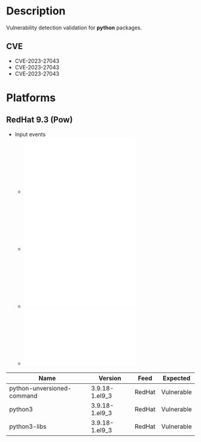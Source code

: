 # Description

Vulnerability detection validation for **python** packages.

## CVE

- CVE-2023-27043
- CVE-2023-27043
- CVE-2023-27043

# Platforms

## RedHat 9.3 (Pow)

- Input events
  - ![001](input_001.json)
  - ![002](input_002.json)
  - ![003](input_003.json)
  - ![004](input_004.json)

| Name                         | Version        | Feed      | Expected       |
|------------------------------|----------------|-----------|----------------|
| python-unversioned-command   | 3.9.18-1.el9_3	| RedHat | Vulnerable |
| python3	                     | 3.9.18-1.el9_3	| RedHat | Vulnerable |
| python3-libs	               | 3.9.18-1.el9_3	| RedHat | Vulnerable |
